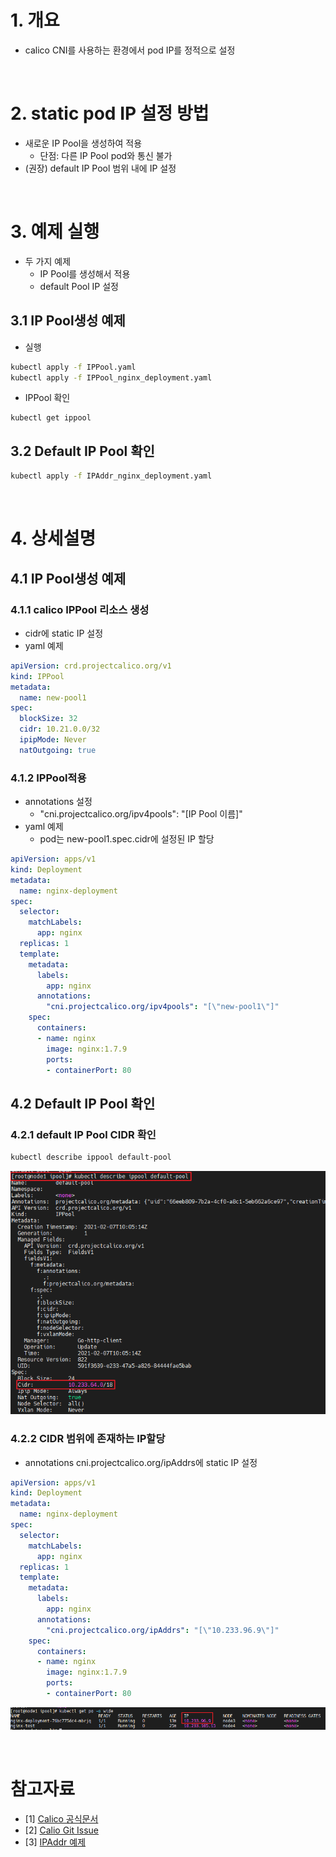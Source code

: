 # 1. 개요
* calico CNI를 사용하는 환경에서 pod IP를 정적으로 설정

<br>

# 2. static pod IP 설정 방법
* 새로운 IP Pool을 생성하여 적용
  * 단점: 다른 IP Pool pod와 통신 불가
* (권장) default IP Pool 범위 내에 IP 설정

<br>

# 3. 예제 실행
* 두 가지 예제
  * IP Pool를 생성해서 적용
  * default Pool IP 설정

## 3.1 IP Pool생성 예제
* 실행
```sh
kubectl apply -f IPPool.yaml
kubectl apply -f IPPool_nginx_deployment.yaml
```

* IPPool 확인
```
kubectl get ippool
```

## 3.2 Default IP Pool 확인
```sh
kubectl apply -f IPAddr_nginx_deployment.yaml
```

<br>

# 4. 상세설명

## 4.1 IP Pool생성 예제
### 4.1.1 calico IPPool 리소스 생성
* cidr에 static IP 설정
* yaml 예제
```yaml
apiVersion: crd.projectcalico.org/v1
kind: IPPool
metadata:
  name: new-pool1
spec:
  blockSize: 32
  cidr: 10.21.0.0/32
  ipipMode: Never
  natOutgoing: true
```

### 4.1.2 IPPool적용
* annotations 설정
  * "cni.projectcalico.org/ipv4pools": "[IP Pool 이름]"
* yaml 예제
  * pod는 new-pool1.spec.cidr에 설정된 IP 할당
```yaml
apiVersion: apps/v1
kind: Deployment
metadata:
  name: nginx-deployment
spec:
  selector:
    matchLabels:
      app: nginx
  replicas: 1
  template:
    metadata:
      labels:
        app: nginx
      annotations:
        "cni.projectcalico.org/ipv4pools": "[\"new-pool1\"]"
    spec:
      containers:
      - name: nginx
        image: nginx:1.7.9
        ports:
        - containerPort: 80
```

## 4.2 Default IP Pool 확인
### 4.2.1 default IP Pool CIDR 확인
```sh
kubectl describe ippool default-pool
```

![](imgs/default_ippool_cidr.png)

### 4.2.2 CIDR 범위에 존재하는 IP할당
* annotations cni.projectcalico.org/ipAddrs에 static IP 설정
```yaml
apiVersion: apps/v1
kind: Deployment
metadata:
  name: nginx-deployment
spec:
  selector:
    matchLabels:
      app: nginx
  replicas: 1
  template:
    metadata:
      labels:
        app: nginx
      annotations:
        "cni.projectcalico.org/ipAddrs": "[\"10.233.96.9\"]"
    spec:
      containers:
      - name: nginx
        image: nginx:1.7.9
        ports:
        - containerPort: 80
```

![](imgs/IPAddr_static_ip.png)

<br>

# 참고자료
* [1] [Calico 공식문서](https://docs.projectcalico.org/networking/use-specific-ip)
* [2] [Calio Git Issue](https://github.com/projectcalico/calico/issues/3251)
* [3] [IPAddr 예제](https://www.codenong.com/cs106048632/)